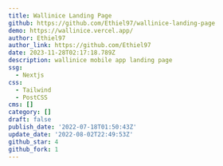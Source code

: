```yaml
---
title: Wallinice Landing Page
github: https://github.com/Ethiel97/wallinice-landing-page
demo: https://wallinice.vercel.app/
author: Ethiel97
author_link: https://github.com/Ethiel97
date: 2023-11-28T02:17:18.789Z
description: wallinice mobile app landing page
ssg:
  - Nextjs
css:
  - Tailwind
  - PostCSS
cms: []
category: []
draft: false
publish_date: '2022-07-18T01:50:43Z'
update_date: '2022-08-02T22:49:53Z'
github_star: 4
github_fork: 1
---
```

